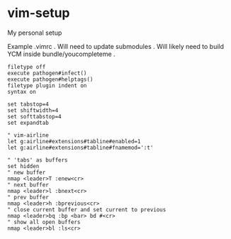 # vim-setup
My personal setup

Example .vimrc . 
Will need to update submodules . 
Will likely need to build YCM inside bundle/youcompleteme . 

```
filetype off
execute pathogen#infect()
execute pathogen#helptags()
filetype plugin indent on
syntax on

set tabstop=4
set shiftwidth=4
set softtabstop=4
set expandtab

" vim-airline
let g:airline#extensions#tabline#enabled=1
let g:airline#extensions#tabline#fnamemod=':t'

" 'tabs' as buffers
set hidden
" new buffer
nmap <leader>T :enew<cr>
" next buffer
nmap <leader>l :bnext<cr>
" prev buffer
nmap <leader>h :bprevious<cr>
" close current buffer and set current to previous
nmap <leader>bq :bp <bar> bd #<cr>
" show all open buffers
nmap <leader>bl :ls<cr>
```
